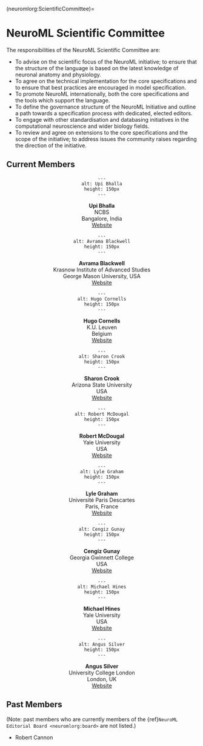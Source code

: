 (neuromlorg:ScientificCommittee)=
# NeuroML Scientific Committee

The responsibilities of the NeuroML Scientific Committee are:
- To advise on the scientific focus of the NeuroML initiative; to ensure that the structure of the language is based on the latest knowledge of neuronal anatomy and physiology.
- To agree on the technical implementation for the core specifications and to ensure that best practices are encouraged in model specification.
- To promote NeuroML internationally, both the core specifications and the tools which support the language.
- To define the governance structure of the NeuroML Initiative and outline a path towards a specification process with dedicated, elected editors.
- To engage with other standardisation and databasing initiatives in the computational neuroscience and wider biology fields.
- To review and agree on extensions to the core specifications and the scope of the initiative; to address issues the community raises regarding the direction of the initiative.

## Current Members


<div class="container-fluid">
<div class="row my-2 py-2">
<div class="col-sm-4 px-2">
<center>

```{image} ../images/ScientificCommittee/bhalla.png
---
alt: Upi Bhalla
height: 150px
---
```

**Upi Bhalla**<br />
NCBS<br />
Bangalore, India<br />
[Website](http://www.ncbs.res.in/bhalla)

</center>

</div>
<div class="col-sm-4 px-2">
<center>

```{image} ../images/ScientificCommittee/avrama.jpg
---
alt: Avrama Blackwell
height: 150px
---
```

**Avrama Blackwell**<br />
Krasnow Institute of Advanced Studies<br />
George Mason University, USA<br />
[Website](http://krasnow1.gmu.edu/CENlab/avrama.html)

</center>

</div>
<div class="col-sm-4 px-2">
<center>

```{image} ../images/ScientificCommittee/hugo.png
---
alt: Hugo Cornells
height: 150px
---
```

**Hugo Cornells**<br />
K.U. Leuven<br />
Belgium<br />
[Website](http://neurospaces.sourceforge.net/)

</center>

</div>
<div class="col-sm-4 px-2">
<center>

```{image} ../images/ScientificCommittee/rsz_crook.jpg
---
alt: Sharon Crook
height: 150px
---
```

**Sharon Crook**<br />
Arizona State University<br />
USA<br />
[Website](https://iconlab.asu.edu/crook.html)

</center>

</div>
<div class="col-sm-4 px-2">
<center>

```{image} ../images/ScientificCommittee/robertmcdougal.png
---
alt: Robert McDougal
height: 150px
---
```

**Robert McDougal**<br />
Yale University<br />
USA<br />
[Website](https://medicine.yale.edu/lab/shepherd/profile/robert_mcdougal/)

</center>

</div>
<div class="col-sm-4 px-2">
<center>

```{image} ../images/ScientificCommittee/lyle.png
---
alt: Lyle Graham
height: 150px
---
```

**Lyle Graham**<br />
Université Paris Descartes<br />
Paris, France<br />
[Website](http://lyle.neurophysics.eu/)

</center>

</div>
<div class="col-sm-4 px-2">
<center>

```{image} ../images/ScientificCommittee/cgunay.JPG
---
alt: Cengiz Gunay
height: 150px
---
```


**Cengiz Gunay**<br />
Georgia Gwinnett College<br />
USA<br />
[Website](https://www.ggc.edu/about-ggc/directory/cengiz-gunay)

</center>

</div>
<div class="col-sm-4 px-2">
<center>

```{image} ../images/ScientificCommittee/michael.png
---
alt: Michael Hines
height: 150px
---
```

**Michael Hines**<br />
Yale University<br />
USA<br />
[Website](http://www.neuron.yale.edu/neuron/credits)

</center>

</div>
<div class="col-sm-4 px-2">
<center>

```{image} ../images/ScientificCommittee/angus.png
---
alt: Angus Silver
height: 150px
---
```

**Angus Silver**<br />
University College London<br />
London, UK<br />
[Website](https://silverlab.org)

</center>

</div>
</div>
</div>


## Past Members

(Note: past members who are currently members of the {ref}`NeuroML Editorial Board <neuromlorg:board>` are not listed.)

- Robert Cannon
